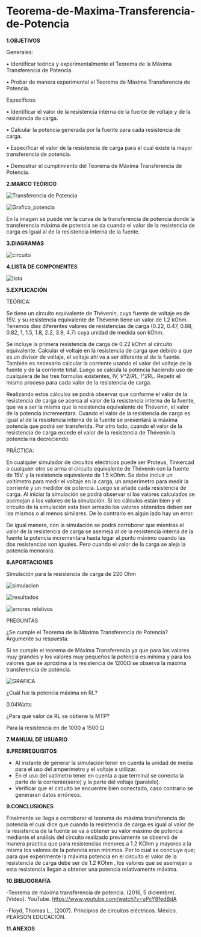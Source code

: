 # Teorema-de-Maxima-Transferencia-de-Potencia

**1.OBJETIVOS**

Generales:

•	Identificar teórica y experimentalmente el Teorema de la Máxima Transferencia de Potencia.

•	 Probar de manera experimental el Teorema de Máxima Transferencia de Potencia. 

Específicos:

•	Identificar el valor de la resistencia interna de la fuente de voltaje y de la resistencia de carga. 

•	Calcular la potencia generada por la fuente para cada resistencia de carga. 

•	Especificar el valor de la resistencia de carga para el cual existe la mayor transferencia de potencia. 

•	Demostrar el cumplimiento del Teorema de Máxima Transferencia de Potencia. 


**2.MARCO TEÓRICO**

![Transferencia de Potencia](https://github.com/Katherine01-Arevalo/Teorema-de-Maxima-Transferencia-de-Potencia/blob/main/img/Transferencia%20de%20potencia.png)

![Grafico_potencia](https://github.com/Katherine01-Arevalo/Teorema-de-Maxima-Transferencia-de-Potencia/blob/main/img/Grafico_potencia.png)

En la imagen se puede ver la curva de la transferencia de potencia donde la transferencia máxima de potencia se da cuando el valor de la resistencia de carga es igual al de la resistencia interna de la fuente.  

**3.DIAGRAMAS**

![circuito](https://github.com/Katherine01-Arevalo/Teorema-de-Maxima-Transferencia-de-Potencia/blob/main/img/circuito.png)

**4.LISTA DE COMPONENTES**

![lista](https://github.com/Katherine01-Arevalo/Teorema-de-Maxima-Transferencia-de-Potencia/blob/main/img/materiales.png)

**5.EXPLICACIÓN**

TEÓRICA:

Se tiene un circuito equivalente de Thévenin, cuya fuente de voltaje es de 15V. y su resistencia equivalente de Thévenin tiene un valor de 1.2 kOhm. Tenemos diez diferentes valores de resistencias de carga (0.22, 0.47, 0.68, 0.82, 1, 1.5, 1.8, 2.2, 3.9, 4.7) cuya unidad de medida son kOhm. 

Se incluye la primera resistencia de carga de 0.22 kOhm al circuito equivalente. Calcular el voltaje en la resistencia de carga que debido a que es un divisor de voltaje, el voltaje ahí va a ser diferente al de la fuente. También es necesario calcular la corriente usando el valor del voltaje de la fuente y de la corriente total. Luego se calcula la potencia haciendo uso de cualquiera de las tres formulas existentes, I*V, V^2/RL, I^2*RL.  Repetir el mismo proceso para cada valor de la resistencia de carga. 

Realizando estos cálculos se podrá observar que conforme el valor de la resistencia de carga se acerca al valor de la resistencia interna de la fuente, que va a ser la misma que la resistencia equivalente de Thévenin, el valor de la potencia incrementara. Cuando el valor de la resistencia de carga es igual al de la resistencia interna de la fuente se presentará la máxima potencia que podrá ser transferida. Por otro lado, cuando el valor de la resistencia de carga excede el valor de la resistencia de Thévenin la potencia ira decreciendo. 

PRÁCTICA:

En cualquier simulador de circuitos eléctricos puede ser Proteus, Tinkercad o cualquier otro se arma el circuito equivalente de Thévenin con la fuente de 15V. y la resistencia equivalente de 1.5 kOhm. Se debe incluir un voltímetro para medir el voltaje en la carga, un amperímetro para medir la corriente y un medidor de potencia. Luego se añade cada resistencia de carga. Al iniciar la simulación se podrá observar si los valores calculados se asemejan a los valores de la simulación. Si los cálculos están bien y el circuito de la simulación esta bien armado los valores obtenidos deben ser los mismos o al menos similares. De lo contrario en algún lado hay un error. 

De igual manera, con la simulación se podrá corroborar que mientras el valor de la resistencia de carga se asemeja al de la resistencia interna de la fuente la potencia incrementara hasta legar al punto máximo cuando las dos resistencias son iguales. Pero cuando el valor de la carga se aleja la potencia menorara. 



**6.APORTACIONES**

Simulación para  la resistencia de carga  de 220 Ohm

![simulacion](https://github.com/Katherine01-Arevalo/Teorema-de-Maxima-Transferencia-de-Potencia/blob/main/img/simulacion.png)

![resultados](https://github.com/Katherine01-Arevalo/Teorema-de-Maxima-Transferencia-de-Potencia/blob/main/img/potencia.png)

![errores relativos](https://github.com/Katherine01-Arevalo/Teorema-de-Maxima-Transferencia-de-Potencia/blob/main/img/errores.png)


PREGUNTAS

¿Se cumple el Teorema de la Máxima Transferencia de Potencia? Argumente su respuesta.

Si se cumple  el teorema de Máxima Transferencia ya que para los valores  muy grandes y los valores muy pequeños  la potencia es mínima y para los valores que se aproxima a la resistencia de 1200Ω se observa la máxima transferencia de potencia.

![GRAFICA](https://github.com/Katherine01-Arevalo/Teorema-de-Maxima-Transferencia-de-Potencia/blob/main/img/grafica.png)

¿Cuál fue la potencia máxima en RL?

0.04Watts

¿Para qué valor de RL se obtiene la MTP?

Para la resistencia en de 1000 a 1500 Ω


**7.MANUAL DE USUARIO** 

**8.PRERREQUISITOS**

- Al instante de generar la simulación tener en cuenta la unidad de media para el uso del amperímetro y el voltaje a utilizar.
- En el uso del vatímetro tener en cuenta  a que terminal se conecta la parte de la corriente(serie) y la parte del voltaje (paralelo).
- Verificar que el circuito se encuentre bien conectado, caso contrario se generaran datos erróneos.


**9.CONCLUSIONES**

Finalmente se llega a corroborar el teorema de  máxima  transferencia de potencia el cual dice que cuando la resistencia de  carga es igual al valor de la resistencia de la fuente se va a obtener su valor máximo de potencia mediante el análisis del circuito realizado previamente se observó de manera practica que para resistencias menores a 1.2 KOhm y mayores a la misma los valores de la potencia eran mínimos. Por lo cual se concluye que; para que experimente la máxima potencia  en el circuito el valor de la resistencia de carga debe ser de 1.2 KOhm , los valores que se asemejan  a esta resistencia  llegan a obtener una potencia relativamente máxima.

**10.BIBLIOGRAFÍA**

-Teorema de máxima transferencia de potencia. (2016, 5 diciembre). [Vídeo]. YouTube. https://www.youtube.com/watch?v=uPcY8fedBdA

-Floyd, Thomas L., (2007). Principios de circuitos eléctricos. México. PEARSON EDUCACIÓN.

**11.ANEXOS**
